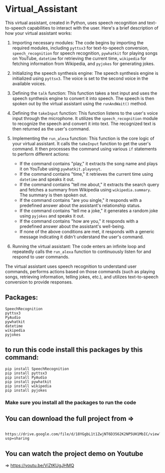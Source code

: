 # Virtual_Assistant


This virtual assistant, created in Python, uses speech recognition and text-to-speech capabilities to interact with the user. Here's a brief description of how your virtual assistant works:

1. Importing necessary modules: The code begins by importing the required modules, including `pyttsx3` for text-to-speech conversion, `speech_recognition` for speech recognition, `pywhatkit` for playing songs on YouTube, `datetime` for retrieving the current time, `wikipedia` for fetching information from Wikipedia, and `pyjokes` for generating jokes.

2. Initializing the speech synthesis engine: The speech synthesis engine is initialized using `pyttsx3`. The voice is set to the second voice in the available voices.

3. Defining the `talk` function: This function takes a text input and uses the speech synthesis engine to convert it into speech. The speech is then spoken out by the virtual assistant using the `runAndWait()` method.

4. Defining the `takeInput` function: This function listens to the user's voice input through the microphone. It utilizes the `speech_recognition` module to recognize the speech and convert it into text. The recognized text is then returned as the user's command.

5. Implementing the `run_alexa` function: This function is the core logic of your virtual assistant. It calls the `takeInput` function to get the user's command. It then processes the command using various `if` statements to perform different actions:
   - If the command contains "play," it extracts the song name and plays it on YouTube using `pywhatkit.playonyt`.
   - If the command contains "time," it retrieves the current time using `datetime` and speaks it out.
   - If the command contains "tell me about," it extracts the search query and fetches a summary from Wikipedia using `wikipedia.summary`. The summary is then spoken out.
   - If the command contains "are you single," it responds with a predefined answer about the assistant's relationship status.
   - If the command contains "tell me a joke," it generates a random joke using `pyjokes` and speaks it out.
   - If the command contains "how are you," it responds with a predefined answer about the assistant's well-being.
   - If none of the above conditions are met, it responds with a generic message indicating it didn't understand the user's command.

6. Running the virtual assistant: The code enters an infinite loop and repeatedly calls the `run_alexa` function to continuously listen for and respond to user commands.

The virtual assistant uses speech recognition to understand user commands, performs actions based on those commands (such as playing songs, retrieving information, telling jokes, etc.), and utilizes text-to-speech conversion to provide responses.

## Packages:
    SpeechRecognition
    pyttsx3
    PyAudio
    pywhatkit
    datetime
    wikipedia
    pyjokes

## to run this code install this packages by this command:
    pip install SpeechRecognition
    pip install pyttsx3
    pip install PyAudio
    pip install pywhatkit
    pip install wikipedia
    pip install pyjokes

### Make sure you install all the packages to run the code

## You can download the full project from =>
                https://drive.google.com/file/d/18YGgbL1t1ZwjNT6D3562K2NP5UH1MbIC/view?usp=sharing

## You can watch the project demo on Youtube 
   => https://youtu.be/ViZtKUgJHMQ
